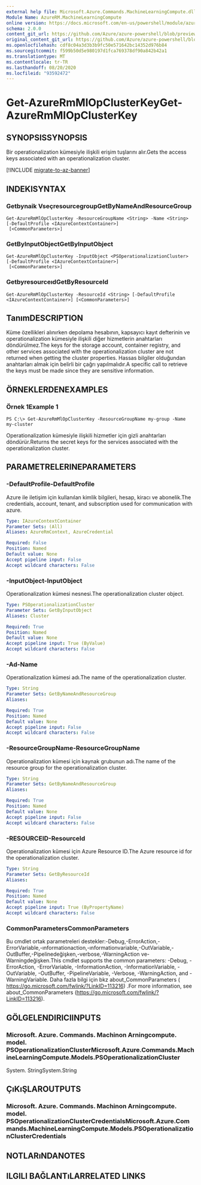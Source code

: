 ```yaml
---
external help file: Microsoft.Azure.Commands.MachineLearningCompute.dll-Help.xml
Module Name: AzureRM.MachineLearningCompute
online version: https://docs.microsoft.com/en-us/powershell/module/azurerm.machinelearningcompute/get-azurermmlopclusterkey
schema: 2.0.0
content_git_url: https://github.com/Azure/azure-powershell/blob/preview/src/ResourceManager/MachineLearningCompute/Commands.MachineLearningCompute/help/Get-AzureRmMlOpClusterKey.md
original_content_git_url: https://github.com/Azure/azure-powershell/blob/preview/src/ResourceManager/MachineLearningCompute/Commands.MachineLearningCompute/help/Get-AzureRmMlOpClusterKey.md
ms.openlocfilehash: cdf8c04a3d3b3b9fc50e571642bc14352d976b84
ms.sourcegitcommit: f599b50d5e980197d1fca769378df90a842b42a1
ms.translationtype: MT
ms.contentlocale: tr-TR
ms.lasthandoff: 08/20/2020
ms.locfileid: "93592472"
---
```

# <span data-ttu-id="09fd1-101">Get-AzureRmMlOpClusterKey</span><span class="sxs-lookup"><span data-stu-id="09fd1-101">Get-AzureRmMlOpClusterKey</span></span>

## <span data-ttu-id="09fd1-102">SYNOPSIS</span><span class="sxs-lookup"><span data-stu-id="09fd1-102">SYNOPSIS</span></span>
<span data-ttu-id="09fd1-103">Bir operationalization kümesiyle ilişkili erişim tuşlarını alır.</span><span class="sxs-lookup"><span data-stu-id="09fd1-103">Gets the access keys associated with an operationalization cluster.</span></span>

[!INCLUDE [migrate-to-az-banner](../../includes/migrate-to-az-banner.md)]

## <span data-ttu-id="09fd1-104">INDEKI</span><span class="sxs-lookup"><span data-stu-id="09fd1-104">SYNTAX</span></span>

### <span data-ttu-id="09fd1-105">Getbynaik Vseçresourcegroup</span><span class="sxs-lookup"><span data-stu-id="09fd1-105">GetByNameAndResourceGroup</span></span>
```
Get-AzureRmMlOpClusterKey -ResourceGroupName <String> -Name <String> [-DefaultProfile <IAzureContextContainer>]
 [<CommonParameters>]
```

### <span data-ttu-id="09fd1-106">GetByInputObject</span><span class="sxs-lookup"><span data-stu-id="09fd1-106">GetByInputObject</span></span>
```
Get-AzureRmMlOpClusterKey -InputObject <PSOperationalizationCluster> [-DefaultProfile <IAzureContextContainer>]
 [<CommonParameters>]
```

### <span data-ttu-id="09fd1-107">Getbyresourceıd</span><span class="sxs-lookup"><span data-stu-id="09fd1-107">GetByResourceId</span></span>
```
Get-AzureRmMlOpClusterKey -ResourceId <String> [-DefaultProfile <IAzureContextContainer>] [<CommonParameters>]
```

## <span data-ttu-id="09fd1-108">Tanım</span><span class="sxs-lookup"><span data-stu-id="09fd1-108">DESCRIPTION</span></span>
<span data-ttu-id="09fd1-109">Küme özellikleri alınırken depolama hesabının, kapsayıcı kayıt defterinin ve operationalization kümesiyle ilişkili diğer hizmetlerin anahtarları döndürülmez.</span><span class="sxs-lookup"><span data-stu-id="09fd1-109">The keys for the storage account, container registry, and other services associated with the operationalization cluster are not returned when getting the cluster properties.</span></span> <span data-ttu-id="09fd1-110">Hassas bilgiler olduğundan anahtarları almak için belirli bir çağrı yapılmalıdır.</span><span class="sxs-lookup"><span data-stu-id="09fd1-110">A specific call to retrieve the keys must be made since they are sensitive information.</span></span>

## <span data-ttu-id="09fd1-111">ÖRNEKLERDEN</span><span class="sxs-lookup"><span data-stu-id="09fd1-111">EXAMPLES</span></span>

### <span data-ttu-id="09fd1-112">Örnek 1</span><span class="sxs-lookup"><span data-stu-id="09fd1-112">Example 1</span></span>
```
PS C:\> Get-AzureRmMlOpClusterKey -ResourceGroupName my-group -Name my-cluster
```

<span data-ttu-id="09fd1-113">Operationalization kümesiyle ilişkili hizmetler için gizli anahtarları döndürür.</span><span class="sxs-lookup"><span data-stu-id="09fd1-113">Returns the secret keys for the services associated with the operationalization cluster.</span></span>

## <span data-ttu-id="09fd1-114">PARAMETRELERINE</span><span class="sxs-lookup"><span data-stu-id="09fd1-114">PARAMETERS</span></span>

### <span data-ttu-id="09fd1-115">-DefaultProfile</span><span class="sxs-lookup"><span data-stu-id="09fd1-115">-DefaultProfile</span></span>
<span data-ttu-id="09fd1-116">Azure ile iletişim için kullanılan kimlik bilgileri, hesap, kiracı ve abonelik.</span><span class="sxs-lookup"><span data-stu-id="09fd1-116">The credentials, account, tenant, and subscription used for communication with azure.</span></span>

```yaml
Type: IAzureContextContainer
Parameter Sets: (All)
Aliases: AzureRmContext, AzureCredential

Required: False
Position: Named
Default value: None
Accept pipeline input: False
Accept wildcard characters: False
```

### <span data-ttu-id="09fd1-117">-InputObject</span><span class="sxs-lookup"><span data-stu-id="09fd1-117">-InputObject</span></span>
<span data-ttu-id="09fd1-118">Operationalization kümesi nesnesi.</span><span class="sxs-lookup"><span data-stu-id="09fd1-118">The operationalization cluster object.</span></span>

```yaml
Type: PSOperationalizationCluster
Parameter Sets: GetByInputObject
Aliases: Cluster

Required: True
Position: Named
Default value: None
Accept pipeline input: True (ByValue)
Accept wildcard characters: False
```

### <span data-ttu-id="09fd1-119">-Ad</span><span class="sxs-lookup"><span data-stu-id="09fd1-119">-Name</span></span>
<span data-ttu-id="09fd1-120">Operationalization kümesi adı.</span><span class="sxs-lookup"><span data-stu-id="09fd1-120">The name of the operationalization cluster.</span></span>

```yaml
Type: String
Parameter Sets: GetByNameAndResourceGroup
Aliases: 

Required: True
Position: Named
Default value: None
Accept pipeline input: False
Accept wildcard characters: False
```

### <span data-ttu-id="09fd1-121">-ResourceGroupName</span><span class="sxs-lookup"><span data-stu-id="09fd1-121">-ResourceGroupName</span></span>
<span data-ttu-id="09fd1-122">Operationalization kümesi için kaynak grubunun adı.</span><span class="sxs-lookup"><span data-stu-id="09fd1-122">The name of the resource group for the operationalization cluster.</span></span>

```yaml
Type: String
Parameter Sets: GetByNameAndResourceGroup
Aliases: 

Required: True
Position: Named
Default value: None
Accept pipeline input: False
Accept wildcard characters: False
```

### <span data-ttu-id="09fd1-123">-RESOURCEID</span><span class="sxs-lookup"><span data-stu-id="09fd1-123">-ResourceId</span></span>
<span data-ttu-id="09fd1-124">Operationalization kümesi için Azure Resource ID.</span><span class="sxs-lookup"><span data-stu-id="09fd1-124">The Azure resource id for the operationalization cluster.</span></span>

```yaml
Type: String
Parameter Sets: GetByResourceId
Aliases: 

Required: True
Position: Named
Default value: None
Accept pipeline input: True (ByPropertyName)
Accept wildcard characters: False
```

### <span data-ttu-id="09fd1-125">CommonParameters</span><span class="sxs-lookup"><span data-stu-id="09fd1-125">CommonParameters</span></span>
<span data-ttu-id="09fd1-126">Bu cmdlet ortak parametreleri destekler:-Debug,-ErrorAction,-ErrorVariable,-ınformationaction,-ınformationvariable,-OutVariable,-OutBuffer,-Pipelinedeğişken,-verbose,-WarningAction ve-Warningdeğişken.</span><span class="sxs-lookup"><span data-stu-id="09fd1-126">This cmdlet supports the common parameters: -Debug, -ErrorAction, -ErrorVariable, -InformationAction, -InformationVariable, -OutVariable, -OutBuffer, -PipelineVariable, -Verbose, -WarningAction, and -WarningVariable.</span></span> <span data-ttu-id="09fd1-127">Daha fazla bilgi için bkz about_CommonParameters ( https://go.microsoft.com/fwlink/?LinkID=113216) .</span><span class="sxs-lookup"><span data-stu-id="09fd1-127">For more information, see about_CommonParameters (https://go.microsoft.com/fwlink/?LinkID=113216).</span></span>

## <span data-ttu-id="09fd1-128">GÖLGELENDIRICI</span><span class="sxs-lookup"><span data-stu-id="09fd1-128">INPUTS</span></span>

### <span data-ttu-id="09fd1-129">Microsoft. Azure. Commands. Machinon Arningcompute. model. PSOperationalizationCluster</span><span class="sxs-lookup"><span data-stu-id="09fd1-129">Microsoft.Azure.Commands.MachineLearningCompute.Models.PSOperationalizationCluster</span></span>
<span data-ttu-id="09fd1-130">System. String</span><span class="sxs-lookup"><span data-stu-id="09fd1-130">System.String</span></span>

## <span data-ttu-id="09fd1-131">ÇıKıŞLAR</span><span class="sxs-lookup"><span data-stu-id="09fd1-131">OUTPUTS</span></span>

### <span data-ttu-id="09fd1-132">Microsoft. Azure. Commands. Machinon Arningcompute. model. PSOperationalizationClusterCredentials</span><span class="sxs-lookup"><span data-stu-id="09fd1-132">Microsoft.Azure.Commands.MachineLearningCompute.Models.PSOperationalizationClusterCredentials</span></span>

## <span data-ttu-id="09fd1-133">NOTLARıNDA</span><span class="sxs-lookup"><span data-stu-id="09fd1-133">NOTES</span></span>

## <span data-ttu-id="09fd1-134">ILGILI BAĞLANTıLAR</span><span class="sxs-lookup"><span data-stu-id="09fd1-134">RELATED LINKS</span></span>

